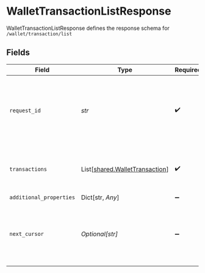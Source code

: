 # WalletTransactionListResponse

WalletTransactionListResponse defines the response schema for `/wallet/transaction/list`


## Fields

| Field                                                                                                                                       | Type                                                                                                                                        | Required                                                                                                                                    | Description                                                                                                                                 |
| ------------------------------------------------------------------------------------------------------------------------------------------- | ------------------------------------------------------------------------------------------------------------------------------------------- | ------------------------------------------------------------------------------------------------------------------------------------------- | ------------------------------------------------------------------------------------------------------------------------------------------- |
| `request_id`                                                                                                                                | *str*                                                                                                                                       | :heavy_check_mark:                                                                                                                          | A unique identifier for the request, which can be used for troubleshooting. This identifier, like all Plaid identifiers, is case sensitive. |
| `transactions`                                                                                                                              | List[[shared.WalletTransaction](../../models/shared/wallettransaction.md)]                                                                  | :heavy_check_mark:                                                                                                                          | An array of transactions of an e-wallet, associated with the given `wallet_id`                                                              |
| `additional_properties`                                                                                                                     | Dict[str, *Any*]                                                                                                                            | :heavy_minus_sign:                                                                                                                          | N/A                                                                                                                                         |
| `next_cursor`                                                                                                                               | *Optional[str]*                                                                                                                             | :heavy_minus_sign:                                                                                                                          | Cursor used for fetching transactions created before the latest transaction provided in this response                                       |
